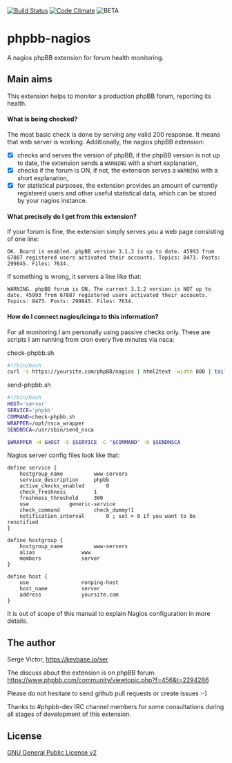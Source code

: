 [![Build Status](https://travis-ci.org/ser/phpbb-nagios.svg?branch=master)](https://travis-ci.org/ser/phpbb-nagios)
[![Code Climate](https://codeclimate.com/github/ser/phpbb-nagios/badges/gpa.svg)](https://codeclimate.com/github/ser/phpbb-nagios)
![BETA](http://blog.proresource.com/wp-content/uploads/2014/02/beta-testing-300x144.jpg)
# phpbb-nagios
A nagios phpBB extension for forum health monitoring.

## Main aims

This extension helps to monitor a production phpBB forum, reporting its health.

#### What is being checked?

The most basic check is done by serving any valid 200 response. It means that
web server is working. Additionally, the nagios phpBB extension:

- [x] checks and serves the version of phpBB, if the phpBB version is not up to 
date, the extension sends a `WARNING` with a short explanation,
- [x] checks if the forum is ON, if not, the extension serves a `WARNING` with
a short explanation,
- [x] for statistical purposes, the extension provides an amount of currently registered
users and other useful statistical data, which can be stored by your nagios
instance.

#### What precisely do I get from this extension?

If your forum is fine, the extension simply serves you a web page consisting of one line:

`OK. Board is enabled. phpBB version 3.1.3 is up to date. 45993 from 67887 registered
users activated their accounts. Topics: 8473. Posts: 299845. Files: 7634.`

If something is wrong, it servers a line like that:

`WARNING. phpBB forum is ON. The current 3.1.2 version is NOT up to date. 45993
from 67887 registered users activated their accounts. Topics: 8473. Posts:
299845. Files: 7634.`

#### How do I connect nagios/icinga to this information?

For all monitoring I am personally using passive checks only. These are 
scripts I am running from cron every five minutes via nsca:

check-phpbb.sh
```bash
#!/bin/bash
curl -s https://yoursite.com/phpBB/nagios | html2text -width 800 | tail -n +2
```

send-phpbb.sh
```bash
#!/bin/bash
HOST='server'
SERVICE='phpbb'
COMMAND=check-phpbb.sh
WRAPPER=/opt/nsca_wrapper
SENDNSCA=/usr/sbin/send_nsca

$WRAPPER -H $HOST -S $SERVICE -C "$COMMAND" -b $SENDNSCA
```

Nagios server config files look like that:

```
define service {
	hostgroup_name			www-servers
	service_description		phpbb
	active_checks_enabled		0
	check_freshness			1
	freshness_threshold		300
	use				generic-service
	check_command			check_dummy!1
	notification_interval		0 ; set > 0 if you want to be renotified
}
```

```
define hostgroup {
	hostgroup_name			www-servers
	alias 				www
	members 			server
}
```

```
define host {
	use 				nonping-host
	host_name 			server
	address 			yoursite.com
}
```
It is out of scope of this manual to explain Nagios configuration in more details.

## The author

Serge Victor, https://keybase.io/ser

The discuss about the extension is on phpBB forum:
https://www.phpbb.com/community/viewtopic.php?f=456&t=2294286

Please do not hesitate to send github pull requests or create issues :-)

Thanks to #phpbb-dev IRC channel members for some consultations during
all stages of development of this extension.

## License

[GNU General Public License v2](http://opensource.org/licenses/GPL-2.0)
